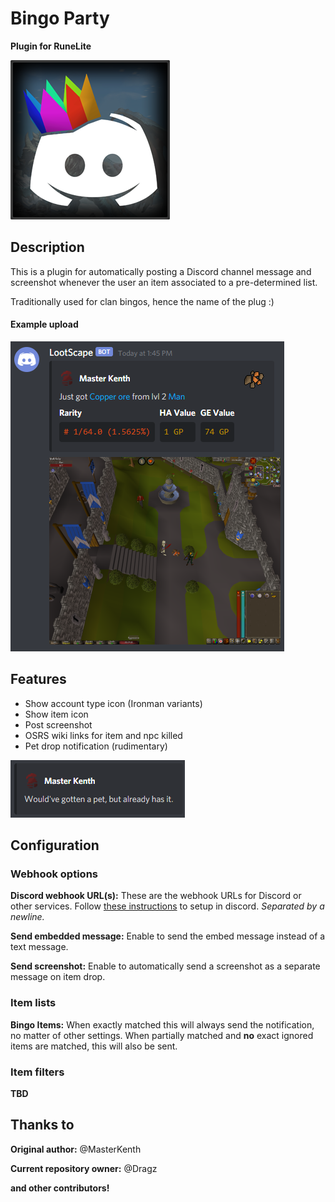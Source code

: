 # Bingo Party
__Plugin for RuneLite__ 

![logo](readme-resources/logo.png)



## Description
This is a plugin for automatically posting a Discord channel message and screenshot whenever the user an item associated to a pre-determined list.

Traditionally used for clan bingos, hence the name of the plug :)



#### Example upload
![example](readme-resources/example.png)



## Features
* Show account type icon (Ironman variants)
* Show item icon
* Post screenshot
* OSRS wiki links for item and npc killed
* Pet drop notification (rudimentary)

![pet2](readme-resources/pet2.png)



## Configuration

[//]: # (![config]&#40;readme-resources/config.png&#41;)



### Webhook options

**Discord webhook URL(s):** These are the webhook URLs for Discord or other services. 
Follow [these instructions](https://support.discord.com/hc/en-us/articles/228383668-Intro-to-Webhooks) to setup in discord.
*Separated by a newline.*

**Send embedded message:** Enable to send the embed message instead of a text message. 

**Send screenshot:** Enable to automatically send a screenshot as a separate message on item drop.



### Item lists

**Bingo Items:** When exactly matched this will always send the notification, no matter of other settings. When partially matched and **no** exact ignored items are matched, this will also be sent.



### Item filters
**TBD**



## Thanks to

**Original author:** @MasterKenth

**Current repository owner:** @Dragz 

**and other contributors!** 